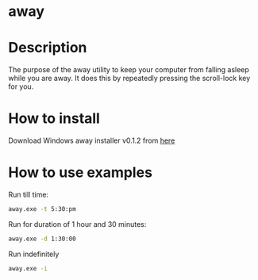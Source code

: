 # away

# Description
The purpose of the away utility to keep your computer from falling asleep while you are away.
It does this by repeatedly pressing the scroll-lock key for you.

# How to install
Download Windows away installer v0.1.2 from [here](https://s3-us-west-2.amazonaws.com/blog.carmanbabin.net/tools/away-0.1.2-setup.exe)

# How to use examples
Run till time:
```sh
away.exe -t 5:30:pm
```

Run for duration of 1 hour and 30 minutes:
```sh
away.exe -d 1:30:00
```

Run indefinitely
```sh
away.exe -i
```
